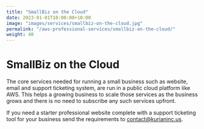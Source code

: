 ```yaml
---
title: "SmallBiz on the Cloud"
date: 2023-01-01T10:00:00+10:00
image: "images/services/smallbiz-on-the-cloud.jpg"
permalink: "/aws-professional-services/smallbiz-on-the-cloud/"
weight: 40
---
```


# SmallBiz on the Cloud

The core services needed for running a small business such as website, email and support ticketing system, are run in a public cloud platform like AWS. This helps a growing business to scale those services as the business grows and there is no need to subscribe any such services upfront.

If you need a starter professional website complete with a support ticketing tool for your business send the requirements to contact@kurianinc.us.
